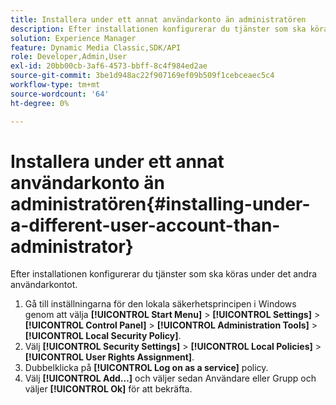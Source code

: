 ```yaml
---
title: Installera under ett annat användarkonto än administratören
description: Efter installationen konfigurerar du tjänster som ska köras under det andra användarkontot.
solution: Experience Manager
feature: Dynamic Media Classic,SDK/API
role: Developer,Admin,User
exl-id: 20bb00cb-3af6-4573-bbff-8c4f984ed2ae
source-git-commit: 3be1d948ac22f907169ef09b509f1cebceaec5c4
workflow-type: tm+mt
source-wordcount: '64'
ht-degree: 0%

---
```


# Installera under ett annat användarkonto än administratören{#installing-under-a-different-user-account-than-administrator}

Efter installationen konfigurerar du tjänster som ska köras under det andra användarkontot.

1. Gå till inställningarna för den lokala säkerhetsprincipen i Windows genom att välja **[!UICONTROL Start Menu]** > **[!UICONTROL Settings]** > **[!UICONTROL Control Panel]** > **[!UICONTROL Administration Tools]** > **[!UICONTROL Local Security Policy]**.
1. Välj **[!UICONTROL Security Settings]** > **[!UICONTROL Local Policies]** > **[!UICONTROL User Rights Assignment]**.
1. Dubbelklicka på **[!UICONTROL Log on as a service]** policy.
1. Välj **[!UICONTROL Add…]** och väljer sedan Användare eller Grupp och väljer **[!UICONTROL Ok]** för att bekräfta.
